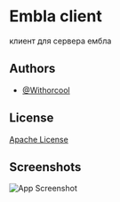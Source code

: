 
# Embla client

клиент для сервера ембла 


## Authors

- [@Withorcool](https://github.com/withorcool)




## License

[Apache License](https://github.com/Embla-server/Embla-client/blob/main/LICENSE)


## Screenshots

![App Screenshot]()

